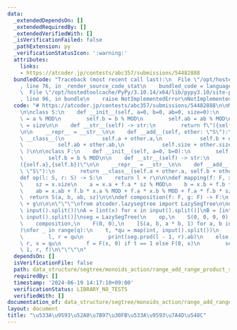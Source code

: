 ```yaml
---
data:
  _extendedDependsOn: []
  _extendedRequiredBy: []
  _extendedVerifiedWith: []
  _isVerificationFailed: false
  _pathExtension: py
  _verificationStatusIcon: ':warning:'
  attributes:
    links:
    - https://atcoder.jp/contests/abc357/submissions/54482888
  bundledCode: "Traceback (most recent call last):\n  File \"/opt/hostedtoolcache/PyPy/3.10.14/x64/lib/pypy3.10/site-packages/onlinejudge_verify/documentation/build.py\"\
    , line 76, in _render_source_code_stat\n    bundled_code = language.bundle(\n\
    \  File \"/opt/hostedtoolcache/PyPy/3.10.14/x64/lib/pypy3.10/site-packages/onlinejudge_verify/languages/python.py\"\
    , line 96, in bundle\n    raise NotImplementedError\nNotImplementedError\n"
  code: "# https://atcoder.jp/contests/abc357/submissions/54482888\n\nMOD = 998244353\n\
    \n\nclass S:\n    def __init__(self, a=0, b=0, ab=0, size=0):\n        self.a\
    \ = a % MOD\n        self.b = b % MOD\n        self.ab = ab % MOD\n        self.size\
    \ = size\n\n    def __str__(self) -> str:\n        return f\"({self.a},{self.b},{self.ab}{self.size})\"\
    \n\n    __repr__ = __str__\n\n    def __add__(self, other: \"S\"):\n        return\
    \ __class__(\n            self.a + other.a,\n            self.b + other.b,\n \
    \           self.ab + other.ab,\n            self.size + other.size,\n       \
    \ )\n\n\nclass F:\n    def __init__(self, a=0, b=0):\n        self.a = a % MOD\n\
    \        self.b = b % MOD\n\n    def __str__(self) -> str:\n        return f\"\
    ({self.a},{self.b})\"\n\n    __repr__ = __str__\n\n    def __add__(self, other:\
    \ \"S\"):\n        return __class__(self.a + other.a, self.b + other.b)\n\n\n\
    def op(l: S, r: S) -> S:\n    return l + r\n\n\ndef mapping(f: F, x: S) -> S:\n\
    \    sz = x.size\n    a = x.a + f.a * sz % MOD\n    b = x.b + f.b * sz % MOD\n\
    \    ab = x.ab + f.b * x.a % MOD + f.a * x.b % MOD + f.a * f.b * sz % MOD\n  \
    \  return S(a, b, ab, sz)\n\n\ndef composition(f: F, g: F) -> F:\n    return f\
    \ + g\n\n\n\"\"\"\nfrom atcoder.lazysegtree import LazySegTree\n\nn, q = map(int,\
    \ input().split())\nA = [int(x) for x in input().split()]\nB = [int(x) for x in\
    \ input().split()]\nseg = LazySegTree(\n    op,\n    S(0, 0, 0, 0),\n    mapping,\n\
    \    composition,\n    F(0, 0),\n    [S(a, b, a * b, 1) for a, b in zip(A, B)],\n\
    )\nfor _ in range(q):\n    t, *qu = map(int, input().split())\n    if t == 3:\n\
    \        l, r = qu\n        print(seg.prod(l - 1, r).ab)\n    else:\n        l,\
    \ r, x = qu\n        f = F(x, 0) if t == 1 else F(0, x)\n        seg.apply(l -\
    \ 1, r, f)\n\"\"\"\n"
  dependsOn: []
  isVerificationFile: false
  path: data_structure/segtree/monoids_action/range_add_range_product_sum.py
  requiredBy: []
  timestamp: '2024-06-19 14:17:10+09:00'
  verificationStatus: LIBRARY_NO_TESTS
  verifiedWith: []
documentation_of: data_structure/segtree/monoids_action/range_add_range_product_sum.py
layout: document
title: "\u533A\u9593\u52A0\u7B97\u30FB\u533A\u9593\u7A4D\u548C"
---
```

